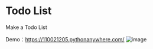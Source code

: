 # Todo List
Make a Todo List

Demo：https://110021205.pythonanywhere.com/
![image](https://github.com/user-attachments/assets/61631b94-2e92-4d51-a9df-9fe10d3dae81)
